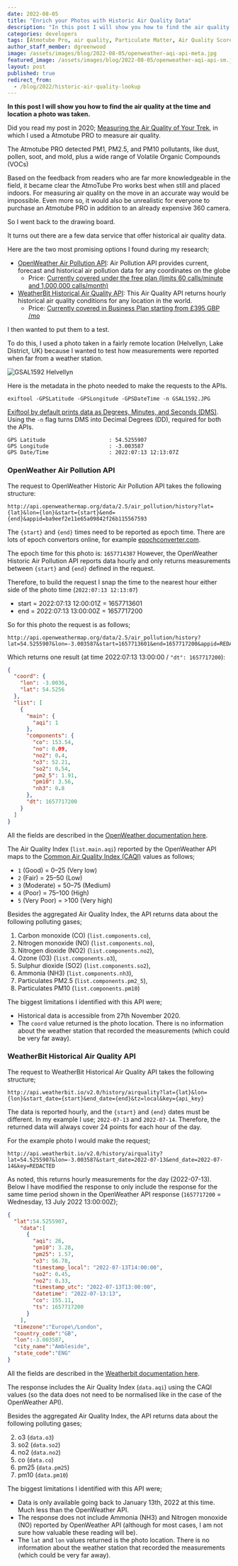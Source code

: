 ```yaml
---
date: 2022-08-05
title: "Enrich your Photos with Historic Air Quality Data"
description: "In this post I will show you how to find the air quality at the time and location  a photo was taken."
categories: developers
tags: [Atmotube Pro, air quality, Particulate Matter, Air Quality Score, aqi, PM, openweather, WeatherBit]
author_staff_member: dgreenwood
image: /assets/images/blog/2022-08-05/openweather-aqi-api-meta.jpg
featured_image: /assets/images/blog/2022-08-05/openweather-aqi-api-sm.jpg
layout: post
published: true
redirect_from:
  - /blog/2022/historic-air-quality-lookup
---
```


**In this post I will show you how to find the air quality at the time and location  a photo was taken.**

Did you read my post in 2020; [Measuring the Air Quality of Your Trek](/blog/measuring-air-quality-portable-part-1), in which I used a Atmotube PRO to measure air quality.

The Atmotube PRO detected PM1, PM2.5, and PM10 pollutants, like dust, pollen, soot, and mold, plus a wide range of Volatile Organic Compounds (VOCs)

Based on the feedback from readers who are far more knowledgeable in the field, it became clear the AtmoTube Pro works best when still and placed indoors. For measuring air quality on the move in an accurate way would be impossible. Even more so, it would also be unrealistic for everyone to purchase an Atmotube PRO in addition to an already expensive 360 camera.

So I went back to the drawing board.

It turns out there are a few data service that offer historical air quality data.

Here are the two most promising options I found during my research;

* [OpenWeather Air Pollution API](https://openweathermap.org/api/air-pollution): Air Pollution API provides current, forecast and historical air pollution data for any coordinates on the globe
	* Price: [Currently covered under the free plan (limits 60 calls/minute and 1,000,000 calls/month)](https://openweathermap.org/price)
* [WeatherBit Historical Air Quality API](https://www.weatherbit.io/api/airquality-history): This Air Quality API returns hourly historical air quality conditions for any location in the world. 
	* Price: [Currently covered in Business Plan starting from £395 GBP /mo](https://www.weatherbit.io/pricing)

I then wanted to put them to a test.

To do this, I used a photo taken in a fairly remote location (Helvellyn, Lake District, UK) because I wanted to test how measurements were reported when far from a weather station.

<img class="img-fluid" src="/assets/images/blog/2022-08-05/GSAL1592-sm.JPG" alt="GSAL1592 Helvellyn" title="GSAL1592 Helvellyn" />

Here is the metadata in the photo needed to make the requests to the APIs.

```shell
exiftool -GPSLatitude -GPSLongitude -GPSDateTime -n GSAL1592.JPG 
```

[Exiftool by default prints data as Degrees, Minutes, and Seconds (DMS)](/blog/reading-decimal-gps-coordinates-like-a-computer/). Using the `-n` flag turns DMS into Decimal Degrees (DD), required for both the APIs.

```
GPS Latitude                    : 54.5255907
GPS Longitude                   : -3.003587
GPS Date/Time                   : 2022:07:13 12:13:07Z
```

### OpenWeather Air Pollution API

The request to OpenWeather Historic Air Pollution API takes the following structure:

```shell
http://api.openweathermap.org/data/2.5/air_pollution/history?lat={lat}&lon={lon}&start={start}&end={end}&appid=ba9eef2e11e65a09842f26b115567593
```

The `{start}` and `{end}` times need to be reported as epoch time. There are lots of epoch convertors online, for example [epochconverter.com](https://www.epochconverter.com/).

The epoch time for this photo is: `1657714387` However, the OpenWeather Historic Air Pollution API reports data hourly and only returns measurements between `{start}` and `{end}` defined in the request.

Therefore, to build the request I snap the time to the nearest hour either side of the photo time (`2022:07:13 12:13:07`)

* start = 2022:07:13 12:00:01Z = 1657713601
* end = 2022:07:13 13:00:00Z = 1657717200

So for this photo the request is as follows;

```shell
http://api.openweathermap.org/data/2.5/air_pollution/history?lat=54.5255907&lon=-3.003587&start=1657713601&end=1657717200&appid=REDACTED
```

Which returns one result (at time 2022:07:13 13:00:00 / `"dt": 1657717200`):

```json
{
  "coord": {
    "lon": -3.0036,
    "lat": 54.5256
  },
  "list": [
    {
      "main": {
        "aqi": 1
      },
      "components": {
        "co": 153.54,
        "no": 0.09,
        "no2": 0.4,
        "o3": 52.21,
        "so2": 0.54,
        "pm2_5": 1.91,
        "pm10": 3.56,
        "nh3": 0.8
      },
      "dt": 1657717200
    }
  ]
}
```

All the fields are described in the [OpenWeather documentation here](https://openweathermap.org/api/air-pollution).

The Air Quality Index (`list.main.aqi`) reported by the OpenWeather API maps to the [Common Air Quality Index (CAQI)](https://en.wikipedia.org/wiki/Air_quality_index#CAQI) values as follows;

* `1` (Good) = 0–25 (Very low)
* `2` (Fair) = 25–50 (Low)
* `3` (Moderate) = 50–75 (Medium)
* `4` (Poor) = 75–100 (High)
* `5` (Very Poor) = >100 (Very high)

Besides the aggregated Air Quality Index, the API returns data about the following polluting gases;

1. Carbon monoxide (CO) (`list.components.co`),
2. Nitrogen monoxide (NO) (`list.components.no`),
3. Nitrogen dioxide (NO2) (`list.components.no2`),
4. Ozone (O3) (`list.components.o3`),
5. Sulphur dioxide (SO2) (`list.components.so2`),
6. Ammonia (NH3) (`list.components.nh3`),
7. Particulates PM2.5 (`list.components.pm2_5`),
8. Particulates PM10 (`list.components.pm10`)

The biggest limitations I identified with this API were;

* Historical data is accessible from 27th November 2020.
* The `coord` value returned is the photo location. There is no information about the weather station that recorded the measurements (which could be very far away).

### WeatherBit Historical Air Quality API

The request to WeatherBit Historical Air Quality API takes the following structure;

```shell
http://api.weatherbit.io/v2.0/history/airquality?lat={lat}&lon={lon}&start_date={start}&end_date={end}&tz=local&key={api_key}
```

The data is reported hourly, and the `{start}` and `{end}` dates must be different. In my example I use; `2022-07-13` and `2022-07-14`. Therefore, the returned data will always cover 24 points for each hour of the day.

For the example photo I would make the request;

```shell
http://api.weatherbit.io/v2.0/history/airquality?lat=54.5255907&lon=-3.003587&start_date=2022-07-13&end_date=2022-07-14&key=REDACTED
```

As noted, this returns hourly measurements for the day (2022-07-13). Below I have modified the response to only include the response for the same time period shown in the OpenWeather API response (`1657717200` = Wednesday, 13 July 2022 13:00:00Z);

```json
{
  "lat":54.5255907,
    "data":[
      {
        "aqi": 26,
        "pm10": 3.28,
        "pm25": 1.57,
        "o3": 56.78,
        "timestamp_local": "2022-07-13T14:00:00",
        "so2": 0.45,
        "no2": 0.33,
        "timestamp_utc": "2022-07-13T13:00:00",
        "datetime": "2022-07-13:13",
        "co": 155.11,
        "ts": 1657717200
      }
    ],
  "timezone":"Europe\/London",
  "country_code":"GB",
  "lon":-3.003587,
  "city_name":"Ambleside",
  "state_code":"ENG"
}
```

All the fields are described in the [Weatherbit documentation here](https://www.weatherbit.io/api/airquality-history).

The response includes the Air Quality Index (`data.aqi`) using the CAQI values (so the data does not need to be normalised like in the case of the OpenWeather API).

Besides the aggregated Air Quality Index, the API returns data about the following polluting gases;

2. o3 (`data.o3`)
3. so2 (`data.so2`)
4. no2 (`data.no2`)
5. co (`data.co`)
6. pm25 (`data.pm25`)
7. pm10 (`data.pm10`) 

The biggest limitations I identified with this API were;

* Data is only available going back to January 13th, 2022 at this time. Much less than the OpenWeather API.
* The response does not include Ammonia (NH3) and Nitrogen monoxide (NO) reported by OpenWeather API (although for most cases, I am not sure how valuable these reading will be).
* The `lat` and `lon` values returned is the photo location. There is no information about the weather station that recorded the measurements (which could be very far away).